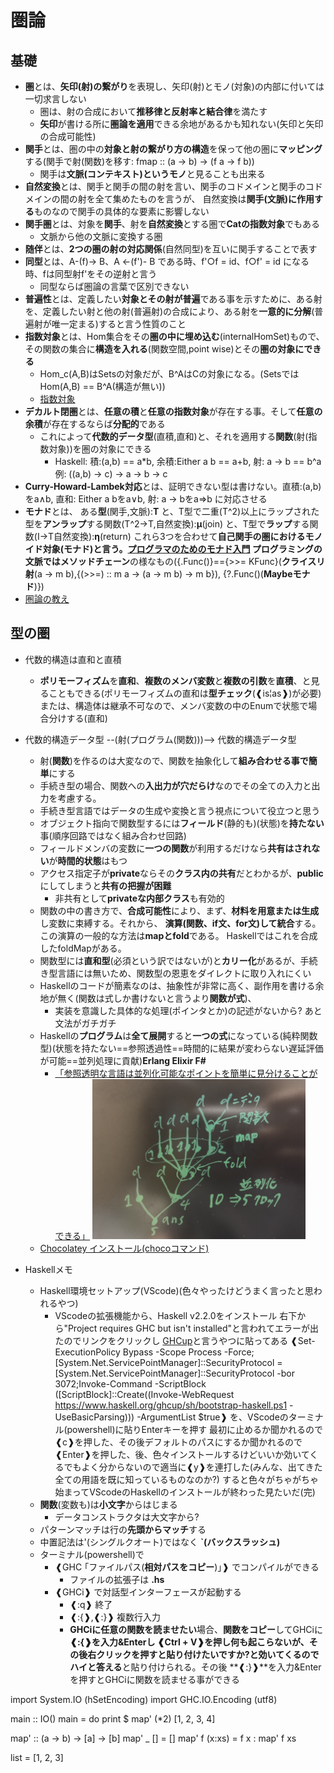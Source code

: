 # 圏論

## 基礎

- **圏**とは、**矢印(射)の繋がり**を表現し、矢印(射)とモノ(対象)の内部に付いては一切求言しない
  - 圏は、射の合成において**推移律と反射率と結合律**を満たす
  - **矢印**が書ける所に**圏論を適用**できる余地があるかも知れない(矢印と矢印の合成可能性)
- **関手**とは、圏の中の**対象と射の繋がり方の構造**を保って他の圏に**マッピング**する(関手で射(関数)を移す: fmap :: (a -> b) -> (f a -> f b))
  - 関手は**文脈(コンテキスト)というモノ**と見ることも出来る
- **自然変換**とは、関手と関手の間の射を言い、関手のコドメインと関手のコドメインの間の射を全て集めたものを言うが、
  自然変換は**関手(文脈)に作用する**ものなので関手の具体的な要素に影響しない
- **関手圏**とは、対象を**関手**、射を**自然変換**とする圏で**Catの指数対象**でもある
  - 文脈から他の文脈に変換する圏
- **随伴**とは、**2つの圏の射の対応関係**(自然同型)を互いに関手することで表す
- **同型**とは、A-(f)-> B、A <-(f')- B である時、f'○f = id、f○f' = id になる時、fは同型射f'をその逆射と言う
  - 同型ならば圏論の言葉で区別できない
- **普遍性**とは、定義したい**対象とその射が普遍**である事を示すために、ある射を、定義したい射と他の射(普遍射)の合成により、ある射を**一意的に分解**(普遍射が唯一定まる)すると言う性質のこと
- **指数対象**とは、Hom集合をその**圏の中に埋め込む**(internalHomSet)もので、その関数の集合に**構造を入れる**(関数空間,point wise)とその**圏の対象にできる**
  - Hom_c(A,B)はSetsの対象だが、B^AはCの対象になる。(SetsではHom(A,B) == B^A(構造が無い))
  - [指数対象](https://youtu.be/gmVxVp2oLCw?list=PLzJWjr7AvxH37O6GPqx20NpF0HaSrndVc&t=222)
- **デカルト閉圏**とは、**任意の積**と**任意の指数対象**が存在する事。そして**任意の余積**が存在するならば**分配的**である
  - これによって**代数的データ型**(直積,直和)と、それを適用する**関数**(射(指数対象))を圏の対象にできる
    - Haskell: 積:(a,b) == a*b, 余積:Either a b == a+b, 射: a -> b == b^a
    例: ((a,b) -> c) -> a -> b -> c
- **Curry-Howard-Lambek対応**とは、証明できない型は書けない。直積:(a,b)をa∧b, 直和: Either a bをa∨b, 射: a -> bをa⇒b に対応させる
- **モナド**とは、
ある**型**(関手,文脈):**T** と、T型で二重(T^2)以上にラップされた型を**アンラップ**する関数(T^2->T,自然変換):**μ**(join) と、T型で**ラップ**する関数(I->T自然変換):**η**(return)
これら3つを合わせて**自己関手の圏におけるモノイド対象(モナド)**と言う。[プログラマのためのモナド入門](https://www.youtube.com/watch?v=fhuAlDPgi2Q)
プログラミングの文脈では**メソッドチェーン**の様なもの({.Func()}=={>>= KFunc}(**クライスリ射**(a -> m b),{(>>=) :: m a -> (a -> m b) -> m b}), {?.Func()(**Maybeモナド**)})
- [圏論の教え](https://www.youtube.com/watch?v=I8LbkfSSR58&list=PLbgaMIhjbmEnaH_LTkxLI7FMa2HsnawM_)

## 型の圏

- 代数的構造は直和と直積
  - **ポリモーフィズム**を**直和**、**複数のメンバ変数**と**複数の引数**を**直積**、と見ることもできる(ポリモーフィズムの直和は**型チェック**(❰is¦as❱)が必要)
  または、構造体は継承不可なので、メンバ変数の中のEnumで状態で場合分けする(直和)
- 代数的構造データ型 --(射(プログラム(関数)))--> 代数的構造データ型
  - 射(**関数**)を作るのは大変なので、関数を抽象化して**組み合わせる事で簡単**にする
  - 手続き型の場合、関数への**入出力が穴だらけ**なのでその全ての入力と出力を考慮する。
  - 手続き型言語ではデータの生成や変換と言う視点について役立つと思う
  - オブジェクト指向で関数型するには**フィールド**(静的も)(状態)を**持たない**事(順序回路ではなく組み合わせ回路)
  - フィールドメンバの変数に**一つの関数**が利用するだけなら**共有はされない**が**時間的状態**はもつ
  - アクセス指定子が**private**ならその**クラス内の共有**だとわかるが、**public**にしてしまうと**共有の把握が困難**
    - 非共有として**privateな内部クラス**も有効的
  - 関数の中の書き方で、**合成可能性**により、まず、**材料を用意または生成**し変数に束縛する。それから、
  **演算(関数、if文、for文)**して**統合**する。この演算の一般的な方法は**mapとfold**である。
  Haskellではこれを合成したfoldMapがある。
  - 関数型には**直和型**(必須という訳ではないが)と**カリー化**があるが、手続き型言語には無いため、関数型の恩恵をダイレクトに取り入れにくい
  - Haskellのコードが簡素なのは、抽象性が非常に高く、副作用を書ける余地が無く(関数は式しか書けないと言うより**関数が式**)、
    - 実装を意識した具体的な処理(ポインタとか)の記述がないから? あと文法がガチガチ
  - Haskellの**プログラム**は**全て展開**すると**一つの式**になっている(純粋関数型)(状態を持たない==参照透過性==時間的に結果が変わらない遅延評価が可能==並列処理に貢献)**Erlang Elixir F#**
    - [「参照透明な言語は並列化可能なポイントを簡単に見分けることができる」](https://qiita.com/hiruberuto/items/26a813ab2b188ca39019)
    ![並列化](並列化.png)
  - [Chocolatey インストール(chocoコマンド)](https://qiita.com/ShortArrow/items/ec3b77af1d53a84131a0)

- Haskellメモ
  - Haskell環境セットアップ(VScode)(色々やったけどうまく言ったと思われるやつ)
    - VScodeの拡張機能から、Haskell v2.2.0をインストール 右下から"Project requires GHC but isn't installed"と言われてエラーが出たのでリンクをクリックし
    [GHCup](https://www.haskell.org/ghcup/)と言うやつに貼ってある
    ❰Set-ExecutionPolicy Bypass -Scope Process -Force;[System.Net.ServicePointManager]::SecurityProtocol = [System.Net.ServicePointManager]::SecurityProtocol -bor 3072;Invoke-Command -ScriptBlock ([ScriptBlock]::Create((Invoke-WebRequest https://www.haskell.org/ghcup/sh/bootstrap-haskell.ps1 -UseBasicParsing))) -ArgumentList $true❱
    を、VScodeのターミナル(powershell)に貼りEnterキーを押す
    最初に止めるか聞かれるので❰c❱を押した、その後デフォルトのパスにするか聞かれるので❰Enter❱を押した、後、色々インストールするけどいいか効いてくるでもよく分からないので適当に❰y❱を連打した(みんな、出てきた全ての用語を既に知っているものなのか?)
    すると色々がちゃがちゃ始まってVScodeのHaskellのインストールが終わった見たいだ(完)
  - **関数**(変数も)は**小文字**からはじまる
    - データコンストラクタは大文字から?
  - パターンマッチは行の**先頭からマッチ**する
  - 中置記法は'(シングルクオート)ではなく **`(バックスラッシュ)**
  - ターミナル(powershell)で
    - ❰GHC ｢ファイルパス(**相対パスをコピー**)｣❱ でコンパイルができる
      - ファイルの拡張子は **.hs**
    - ❰GHCi❱ で対話型インターフェースが起動する
      - ❰:q❱ 終了
      - ❰:{❱,❰:}❱ 複数行入力
      - **GHCiに任意の関数を読ませたい**場合、**関数をコピー**してGHCiに **❰:{❱**を入力&Enterし **❰Ctrl + V❱**を押し何も起こらないが、その後**右クリック**を押すと貼り付けたいですか?と効いてくるので**ハイと答える**と貼り付けられる。その後 **❰:}❱**を入力&Enterを押すとGHCiに関数を読ませる事ができる

import System.IO (hSetEncoding)
import GHC.IO.Encoding (utf8)

main :: IO()
main = do
    print $ map' (*2) [1, 2, 3, 4]

map' :: (a -> b) -> [a] -> [b]
map' _ [] = []
map' f (x:xs) = f x : map' f xs

list = [1, 2, 3]
